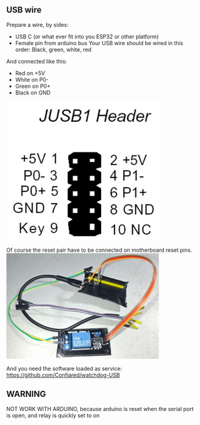 ## USB wire
Prepare a wire, by sides:
- USB C (or what ever fit into you ESP32 or other platform)
- Female pin from arduino bus
Your USB wire should be wired in this order: Black, green, white, red

And connected like this:
- Red on +5V
- White on P0-
- Green on P0+
- Black on GND
<img src="/USB-header.png" width="400"/>

Of course the reset pair have to be connected on motherboard reset pins.
<img src="/watchdog.jpg" width="400"/>

And you need the software loaded as service: https://github.com/Confiared/watchdog-USB

## WARNING
NOT WORK WITH ARDUINO, because arduino is reset when the serial port is open, and relay is quickly set to on
